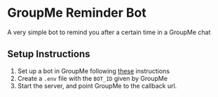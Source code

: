 # GroupMe Reminder Bot

A very simple bot to remind you after a certain time in a GroupMe chat

## Setup Instructions
1. Set up a bot in GroupMe following [these](https://dev.groupme.com/tutorials/bots) instructions
2. Create a `.env` file with the `BOT_ID` given by GroupMe
3. Start the server, and point GroupMe to the callback url.